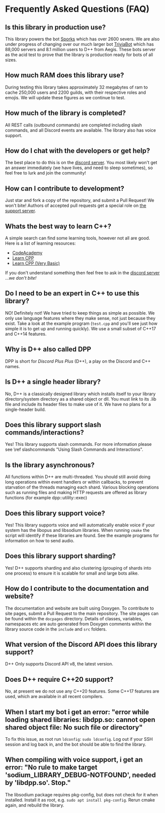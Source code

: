 # Frequently Asked Questions (FAQ)

## Is this library in production use?
This library powers the bot [Sporks](https://sporks.gg) which has over 2600 severs. We are also under progress of changing over our much larger bot [TriviaBot](https://triviabot.co.uk) which has 88,000 servers and 8.1 million users to D++ from Aegis. These bots server as the acid test to prove that the library is production ready for bots of all sizes.

## How much RAM does this library use?
During testing this library takes approximately 32 megabytes of ram to cache 250,000 users and 2200 guilds, with their respective roles and emojis. We will update these figures as we continue to test.

## How much of the library is completed?
All REST calls (outbound commands) are completed including slash commands, and all Discord events are available. The library also has voice support.

## How do I chat with the developers or get help?
The best place to do this is on the [discord server](https://discord.gg/RnG32Ctyq7). You most likely won't get an answer immediately (we have lives, and need to sleep sometimes), so feel free to lurk and join the community!

## How can I contribute to development?
Just star and fork a copy of the repository, and submit a Pull Request! We won't bite! Authors of accepted pull requests get a special role on [the support server](https://discord.gg/RnG32Ctyq7).

## Whats the best way to learn C++?
A simple search can find some learning tools, however not all are good. Here is a list of learning resources:

* [CodeAcademy](https://www.codecademy.com/learn/c-plus-plus)
* [Learn CPP](https://www.learncpp.com/)
* [Learn CPP (Very Basic)](https://www.learn-cpp.org/)

If you don't understand something then feel free to ask in the [discord server](https://discord.gg/RnG32Ctyq7) ...*we don't bite!*

## Do I need to be an expert in C++ to use this library?
NO! Definitely not! We have tried to keep things as simple as possible. We only use language features where they make sense, not just because they exist. Take a look at the example program (`test.cpp` and you'll see just how simple it is to get up and running quickly). We use a small subset of C++17 and C++14 features.

## Why is D++ also called DPP
DPP is short for *Discord Plus Plus* (D++), a play on the Discord and C++ names.

## Is D++ a single header library?
No, D++ is a classically designed library which installs itself to your library directory/system directory as a shared object or dll. You must link to its .lib file and include its header files to make use of it. We have no plans for a single-header build.

## Does this library support slash commands/interactions?
Yes! This library supports slash commands. For more information please see \ref slashcommands "Using Slash Commands and Interactions".

## Is the library asynchronous?
All functions within D++ are multi-threaded. You should still avoid doing long operations within event handlers or within callbacks, to prevent starvation of the threads managing each shard. Various blocking operations such as running files and making HTTP requests are offered as library functions (for example dpp::utility::exec)

## Does this library support voice?
Yes! This library supports voice and will automatically enable voice if your system has the libopus and libsodium libraries. When running `cmake` the script will identify if these libraries are found. See the example programs for information on how to send audio.

## Does this library support sharding?
Yes! D++ supports sharding and also clustering (grouping of shards into one process) to ensure it is scalable for small and large bots alike.

## How do I contribute to the documentation and website?
The documentation and website are built using Doxygen. To contribute to site pages, submit a Pull Request to the main repository. The site pages can be found within the `docpages` directory. Details of classes, variables, namespaces etc are auto generated from Doxygen comments within the library source code in the `include` and `src` folders.

## What version of the Discord API does this library support?
D++ Only supports Discord API v8, the latest version.

## Does D++ require C++20 support?
No, at present we do not use any C++20 features. Some C++17 features are used, which are available in all recent compilers.

## When I start my bot i get an error: "error while loading shared libraries: libdpp.so: cannot open shared object file: No such file or directory"
To fix this issue, as root run `ldconfig`: `sudo ldconfig`. Log out if your SSH session and log back in, and the bot should be able to find the library.

## When compiling with voice support, i get an error: "No rule to make target 'sodium_LIBRARY_DEBUG-NOTFOUND', needed by 'libdpp.so'. Stop."
The libsodium package requires pkg-config, but does not check for it when installed. Install it as root, e.g. `sudo apt install pkg-config`. Rerun cmake again, and rebuild the library.